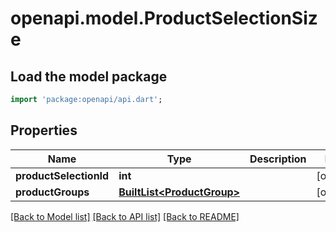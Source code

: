 # openapi.model.ProductSelectionSize

## Load the model package
```dart
import 'package:openapi/api.dart';
```

## Properties
Name | Type | Description | Notes
------------ | ------------- | ------------- | -------------
**productSelectionId** | **int** |  | [optional] 
**productGroups** | [**BuiltList&lt;ProductGroup&gt;**](ProductGroup.md) |  | [optional] 

[[Back to Model list]](../README.md#documentation-for-models) [[Back to API list]](../README.md#documentation-for-api-endpoints) [[Back to README]](../README.md)


